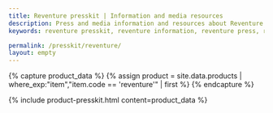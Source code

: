 ```yaml
---
title: Reventure presskit | Information and media resources
description: Press and media information and resources about Reventure
keywords: reventure presskit, reventure information, reventure press, reventure media, reventure resources

permalink: /presskit/reventure/
layout: empty
---
```


{% capture product_data %}
  {% assign product = site.data.products | where_exp:"item","item.code == 'reventure'" | first %}
{% endcapture %}

{% include product-presskit.html content=product_data %}
